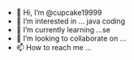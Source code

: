 - 👋 Hi, I’m @cupcake19999
- 👀 I’m interested in ... java coding
- 🌱 I’m currently learning ...se
- 💞️ I’m looking to collaborate on ...
- 📫 How to reach me ...

<!---
cupcake19999/cupcake19999 is a ✨ special ✨ repository because its `README.md` (this file) appears on your GitHub profile.
You can click the Preview link to take a look at your changes.
--->
